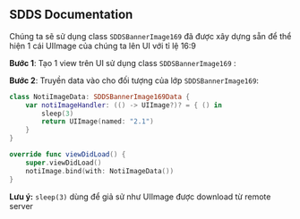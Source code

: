 ## SDDS Documentation 

Chúng ta sẽ sử dụng class `SDDSBannerImage169` đã được xây dựng sẵn để thể hiện 1 cái UIImage của chúng ta lên UI với tỉ lệ 16:9

**Bước 1**:
Tạo 1 view trên UI sử dụng class `SDDSBannerImage169` : 

**Bước 2**:
Truyền data vào cho đối tượng của lớp `SDDSBannerImage169`:
```swift
class NotiImageData: SDDSBannerImage169Data {
	var notiImageHandler: (() -> UIImage?)? = { () in
		sleep(3)
		return UIImage(named: "2.1")
	}
}

override func viewDidLoad() {
	super.viewDidLoad()
	notiImage.bind(with: NotiImageData())
}
```
**Lưu ý:** `sleep(3)` dùng để giả sử như UIImage được download từ remote server
<!--stackedit_data:
eyJoaXN0b3J5IjpbNDQ4NTY0MTA1LC03MjI1MDU2NjMsLTQxND
I3MTcxMCwtMjA4ODc0NjYxMl19
-->